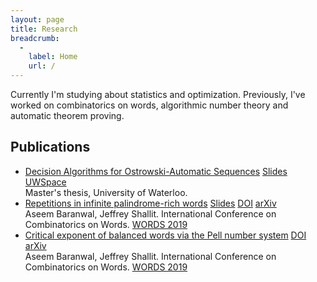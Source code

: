 ```yaml
---
layout: page
title: Research
breadcrumb:
  -
    label: Home
    url: /
---
```


Currently I'm studying about statistics and optimization. Previously, I've worked on combinatorics on words, algorithmic number theory and automatic theorem proving.

## <a href="https://scholar.google.com/citations?user=DPt626YAAAAJ&hl=en"><i class="fas fa-graduation-cap"></i></a> Publications

<ul class="list-group">
  <li class="list-group-item">
    <span><a href="http://hdl.handle.net/10012/15845">Decision Algorithms for Ostrowski-Automatic Sequences</a></span>
    <span class="float-right">
      <a class="btn btn-sm btn-outline-success btn-research" href="/pdfs/slides/Ostrowski-Decision-Algorithms.pdf">Slides</a>
      <a class="btn btn-sm btn-outline-primary btn-research" href="http://hdl.handle.net/10012/15845">UWSpace</a>
    </span>
    <br>
    Master's thesis, University of Waterloo.
  </li>
  <li class="list-group-item">
    <span><a href="https://doi.org/10.1007/978-3-030-28796-2_7">Repetitions in infinite palindrome-rich words</a></span>
    <span class="float-right">
      <a class="btn btn-sm btn-outline-success btn-research" href="/pdfs/slides/Repetitions-Rich-Words.pdf">Slides</a>
      <a class="btn btn-sm btn-outline-primary btn-research" href="https://doi.org/10.1007/978-3-030-28796-2_7">DOI</a>
      <a class="btn btn-sm btn-outline-primary btn-research" href="https://arxiv.org/abs/1904.10028">arXiv</a>
    </span>
    <br>
    Aseem Baranwal, Jeffrey Shallit. International Conference on Combinatorics on Words.
    <a href="https://doi.org/10.1007/978-3-030-28796-2">WORDS 2019</a>
  </li>
  <li class="list-group-item">
    <span><a href="https://doi.org/10.1007/978-3-030-28796-2_6">Critical exponent of balanced words via the Pell number system</a></span>
    <span class="float-right">
      <a class="btn btn-sm btn-outline-primary btn-research" href="https://doi.org/10.1007/978-3-030-28796-2_6">DOI</a>
      <a class="btn btn-sm btn-outline-primary btn-research" href="https://arxiv.org/abs/1902.00503">arXiv</a>
    </span>
    <br>
    Aseem Baranwal, Jeffrey Shallit. International Conference on Combinatorics on Words.
    <a href="https://doi.org/10.1007/978-3-030-28796-2">WORDS 2019</a>
  </li>
</ul>

<!-- ## Manuscripts
<ul class="list-group">
  <li class="list-group-item">
    <div class="row-fluid">
      <a href="{{site.base_url}}/manuscripts/network-privacy-bitcoin.pdf">
        <span class="font-weight-bold">Enhancing network privacy in Bitcoin</span>
      </a>
    </div>
    <div class="row-fluid">
      <small>
        Aseem Baranwal, Ben Armstrong
      </small>
    </div>
    <div class="row-fluid">
    </div>
  </li>
  <li class="list-group-item">
    <div class="row-fluid">
      <a href="{{site.base_url}}/manuscripts/dominating-set-interval-graphs.pdf">
        <span class="font-weight-bold">Minimum distance total <var>k</var>-dominating set in interval graphs</span>
      </a>
    </div>
    <div class="row-fluid">
      <small>
        Dinabandhu Pradhan, Aseem Baranwal, Sachin Grover
      </small>
    </div>
    <div class="row-fluid">
    </div>
  </li>
  <li class="list-group-item">
    <div class="row-fluid">
      <a href="{{site.base_url}}/manuscripts/historical-max-range-sum.pdf">
      <span class="font-weight-bold">Historical min/max range-sum queries</span>
      </a>
    </div>
    <div class="row-fluid">
      <small>
        Aseem Baranwal, Trevor Clokie
      </small>
    </div>
    <div class="row-fluid">
    </div>
  </li>
  <li class="list-group-item">
    <div class="row-fluid">
      <a href="{{site.base_url}}/manuscripts/bandwidth-guarantees-datacenter.pdf">
      <span class="font-weight-bold">Resource allocation in datacenters for data-parallel frameworks</span>
      </a>
    </div>
    <div class="row-fluid">
      <small>
        Aseem Baranwal, Sachin Grover, Nishit Parekh, Purvi Tiwari
      </small>
    </div>
    <div class="row-fluid">
    </div>
  </li>
</ul> -->
